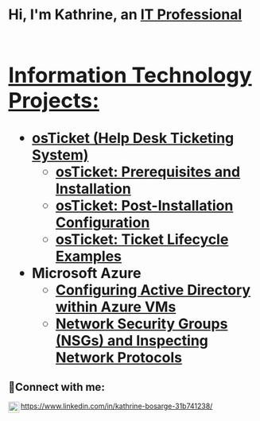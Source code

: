 <h1>Hi, I'm Kathrine, an <a href="https://linkedin.com/in/kathrine-bosarge-31b741238">IT Professional<h1></h1>

<h2> Information Technology Projects:</h2>

- <b>osTicket (Help Desk Ticketing System)</b>
  - [osTicket: Prerequisites and Installation](https://github.com/candlelady94/osticket-prereqs)
  - [osTicket: Post-Installation Configuration](https://github.com/candlelady94/post-install-config)
  - [osTicket: Ticket Lifecycle Examples](https://github.com/candlelady94/ticket-lifecycle)
- <b>Microsoft Azure</b>
  - [Configuring Active Directory within Azure VMs](https://github.com/candlelady94/configure-ad)
  - [Network Security Groups (NSGs) and Inspecting Network Protocols](https://github.com/candlelady94/azure-network-protocols)

<h2>🤳Connect with me:</h2>

https://www.linkedin.com/in/kathrine-bosarge-31b741238/
[<img align="left" alt="Josh | LinkedIn" width="22px" src="https://cdn.jsdelivr.net/npm/simple-icons@v3/icons/linkedin.svg" />][linkedin]


[twitter]: https://twitter.com/Kathrine
[instagram]: https://www.instagram.com/Kathrine
[linkedin]: https://linkedin.com/in/kathrine-bosarge-31b741238
